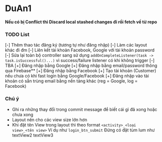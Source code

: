 # DuAn1

**Nếu có bị Conflict thì Discard local stashed changes đi rồi fetch về từ repo**

### TODO List
[-] Thêm thao tác đăng ký (tương tự như đăng nhập)
[-] Làm các layout khác đi đm
[-] Liên kết tài khoản Facebook, Google với tài khoản password
[-] Sửa lại toàn bộ controller sang sử dụng ``addOnCompleteListener(task -> task.isSuccessful()...)`` vì success/failure listener có khi không trigger
[-] TBA
[+] Đăng nhập bằng Google
[+] Đăng nhập bằng email/password thông qua Firebase**
[+] Đăng nhập bằng Facebook
[+] Tạo tài khoản (Customer) nếu chưa có khi fast login bằng Google/Facebook
[+] Đăng nhập vào tài khoản có sẵn trùng email bằng nền tảng khác (reg = Google, log = Facebook)

### Chú ý
- Ghi ra những thay đổi trong commit message để biết cái gì đã xong hoặc chưa xong
- Layout nên cho các view size lớn hơn
- Khi đặt tên View trong layout thì theo format ``<activity>_<loại view>_<tên view>``
Ví dụ như ``login_btn_submit``
Đừng có đặt tùm lum như textView2 textView3
